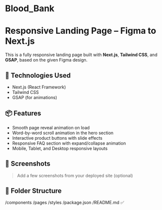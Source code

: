 # Blood_Bank
# Responsive Landing Page – Figma to Next.js

This is a fully responsive landing page built with **Next.js**, **Tailwind CSS**, and **GSAP**, based on the given Figma design.

## 🚀 Technologies Used
- Next.js (React Framework)
- Tailwind CSS
- GSAP (for animations)

## 📦 Features
- Smooth page reveal animation on load
- Word-by-word scroll animation in the hero section
- Interactive product buttons with slide effects
- Responsive FAQ section with expand/collapse animation
- Mobile, Tablet, and Desktop responsive layouts

## 📸 Screenshots
> Add a few screenshots from your deployed site (optional)

## 📂 Folder Structure

/components
/pages
/styles
/package.json
/README.md ✅
